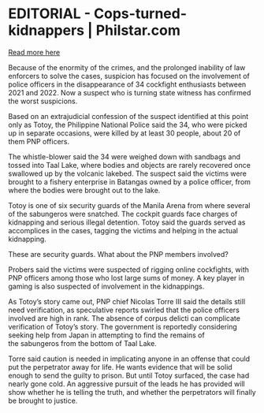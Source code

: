 # EDITORIAL - Cops-turned-kidnappers | Philstar.com

[Read more here](https://www.philstar.com/opinion/2025/06/27/2453606/editorial-cops-turned-kidnappers)

Because of the enormity of the crimes, and the prolonged inability of law enforcers to solve the cases, suspicion has focused on the involvement of police officers in the disappearance of 34 cockfight enthusiasts between 2021 and 2022. Now a suspect who is turning state witness has confirmed the worst suspicions.

Based on an extrajudicial confession of the suspect identified at this point only as Totoy, the Philippine National Police said the 34, who were picked up in separate occasions, were killed by at least 30 people, about 20 of them PNP officers.

The whistle-blower said the 34 were weighed down with sandbags and tossed into Taal Lake, where bodies and objects are rarely recovered once swallowed up by the volcanic lakebed. The suspect said the victims were brought to a fishery enterprise in Batangas owned by a police officer, from where the bodies were brought out to the lake.

Totoy is one of six security guards of the Manila Arena from where several of the sabungeros were snatched. The cockpit guards face charges of kidnapping and serious illegal detention. Totoy said the guards served as accomplices in the cases, tagging the victims and helping in the actual kidnapping.

These are security guards. What about the PNP members involved?

Probers said the victims were suspected of rigging online cockfights, with PNP officers among those who lost large sums of money. A key player in gaming is also suspected of involvement in the kidnappings.

As Totoy’s story came out, PNP chief Nicolas Torre III said the details still need verification, as speculative reports swirled that the police officers involved are high in rank. The absence of corpus delicti can complicate verification of Totoy’s story. The government is reportedly considering seeking help from Japan in attempting to find the remains of the sabungeros from the bottom of Taal Lake.

Torre said caution is needed in implicating anyone in an offense that could put the perpetrator away for life. He wants evidence that will be solid enough to send the guilty to prison. But until Totoy surfaced, the case had nearly gone cold. An aggressive pursuit of the leads he has provided will show whether he is telling the truth, and whether the perpetrators will finally be brought to justice.